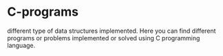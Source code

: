 # C-programs
different type of data structures implemented.
Here you can find different programs or problems implemented or solved using C programming language.

